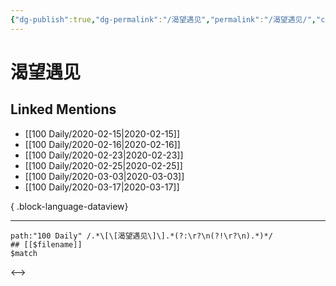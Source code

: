 ```yaml
---
{"dg-publish":true,"dg-permalink":"/渴望遇见","permalink":"/渴望遇见/","created":"2023-04-03T10:28:05.000+08:00","updated":"2023-08-24T18:14:01.883+08:00"}
---
```


# 渴望遇见

## Linked Mentions
- [[100 Daily/2020-02-15\|2020-02-15]]
- [[100 Daily/2020-02-16\|2020-02-16]]
- [[100 Daily/2020-02-23\|2020-02-23]]
- [[100 Daily/2020-02-25\|2020-02-25]]
- [[100 Daily/2020-03-03\|2020-03-03]]
- [[100 Daily/2020-03-17\|2020-03-17]]

{ .block-language-dataview}

---

```expander
path:"100 Daily" /.*\[\[渴望遇见\]\].*(?:\r?\n(?!\r?\n).*)*/
## [[$filename]]
$match
```

<-->